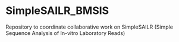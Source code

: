 # SimpleSAILR_BMSIS
Repository to coordinate collaborative work on SimpleSAILR (Simple Sequence Analysis of In-vitro Laboratory Reads)
